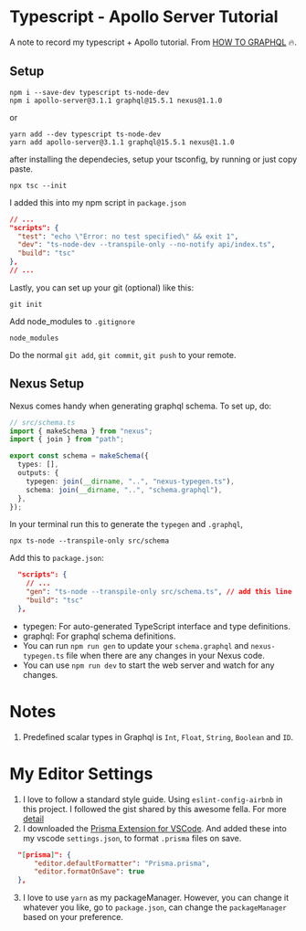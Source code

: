 # Typescript - Apollo Server Tutorial

A note to record my typescript + Apollo tutorial. From [HOW TO GRAPHQL](https://www.howtographql.com/typescript-apollo/1-getting-started/) :fire:.

## Setup

```
npm i --save-dev typescript ts-node-dev
npm i apollo-server@3.1.1 graphql@15.5.1 nexus@1.1.0
```

or

```
yarn add --dev typescript ts-node-dev
yarn add apollo-server@3.1.1 graphql@15.5.1 nexus@1.1.0
```

after installing the dependecies, setup your tsconfig, by running or just copy paste.

```
npx tsc --init
```

I added this into my npm script in `package.json`

```json
// ...
"scripts": {
  "test": "echo \"Error: no test specified\" && exit 1",
  "dev": "ts-node-dev --transpile-only --no-notify api/index.ts",
  "build": "tsc"
},
// ...
```

Lastly, you can set up your git (optional) like this:

```git
git init
```

Add node_modules to `.gitignore`

```
node_modules
```

Do the normal `git add`, `git commit`, `git push` to your remote.

## Nexus Setup

Nexus comes handy when generating graphql schema. To set up, do:

```ts
// src/schema.ts
import { makeSchema } from "nexus";
import { join } from "path";

export const schema = makeSchema({
  types: [],
  outputs: {
    typegen: join(__dirname, "..", "nexus-typegen.ts"),
    schema: join(__dirname, "..", "schema.graphql"),
  },
});
```

In your terminal run this to generate the `typegen` and `.graphql`,

```
npx ts-node --transpile-only src/schema
```

Add this to `package.json`:

```json
  "scripts": {
    // ...
    "gen": "ts-node --transpile-only src/schema.ts", // add this line
    "build": "tsc"
  },
```

- typegen: For auto-generated TypeScript interface and type definitions.
- graphql: For graphql schema definitions.
- You can run `npm run gen` to update your `schema.graphql` and `nexus-typegen.ts` file when there are any changes in your Nexus code.
- You can use `npm run dev` to start the web server and watch for any changes.

# Notes

1. Predefined scalar types in Graphql is `Int`, `Float`, `String`, `Boolean` and `ID`.

# My Editor Settings

1. I love to follow a standard style guide. Using `eslint-config-airbnb` in this project. I followed the gist shared by this awesome fella. For more [detail](https://gist.github.com/bradtraversy/aab26d1e8983d9f8d79be1a9ca894ab4)
2. I downloaded the [Prisma Extension for VSCode](https://marketplace.visualstudio.com/items?itemName=Prisma.prisma). And added these into my vscode `settings.json`, to format `.prisma` files on save.

```json
  "[prisma]": {
      "editor.defaultFormatter": "Prisma.prisma",
      "editor.formatOnSave": true
  },
```

3. I love to use `yarn` as my packageManager. However, you can change it whatever you like, go to `package.json`, can change the `packageManager` based on your preference.
